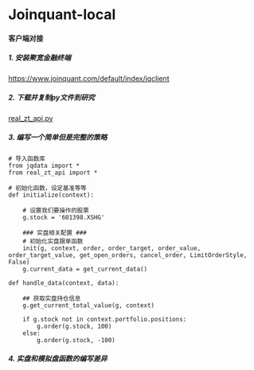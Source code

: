 # Joinquant-local

#### 客户端对接

##### 1. 安装聚宽金融终端
https://www.joinquant.com/default/index/jqclient

##### 2. 下载并复制py文件到研究
<a href="http://120.77.176.54:5000/real_zt_api.py" >real_zt_api.py</a>

##### 3. 编写一个简单但是完整的策略

```
# 导入函数库
from jqdata import *
from real_zt_api import *

# 初始化函数，设定基准等等
def initialize(context):

    # 设置我们要操作的股票
    g.stock = '601398.XSHG'

    ### 实盘相关配置 ###
    # 初始化实盘跟单函数
    init(g, context, order, order_target, order_value, order_target_value, get_open_orders, cancel_order, LimitOrderStyle, False)
    g.current_data = get_current_data()
    
def handle_data(context, data):

    ## 获取实盘持仓信息
    g.get_current_total_value(g, context)

    if g.stock not in context.portfolio.positions:
        g.order(g.stock, 100)
    else:
        g.order(g.stock, -100)

```

##### 4. 实盘和模拟盘函数的编写差异

```

```